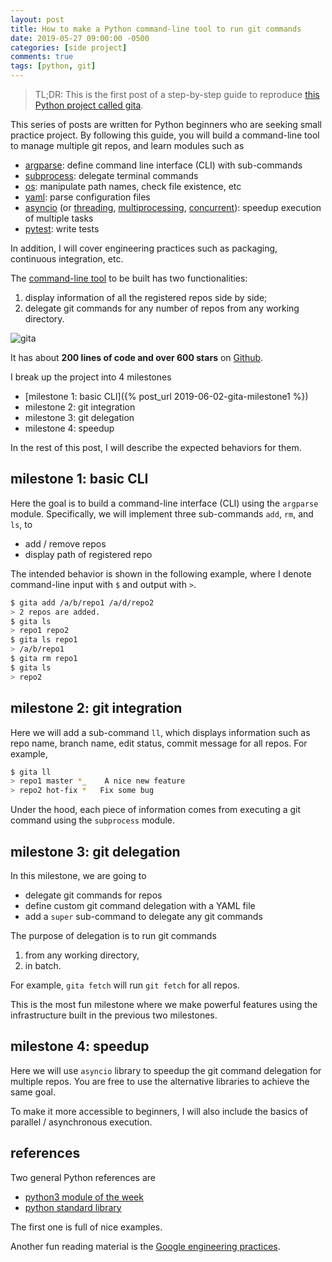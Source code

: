 ```yaml
---
layout: post
title: How to make a Python command-line tool to run git commands
date: 2019-05-27 09:00:00 -0500
categories: [side project]
comments: true
tags: [python, git]
---
```


> TL;DR: This is the first post of a step-by-step guide to reproduce [this Python project called gita][gita].

[gita]: https://github.com/nosarthur/gita

This series of posts are written for Python beginners who are seeking
small practice project.
By following this guide, you will build a command-line tool to manage multiple
git repos, and learn modules such as

- [argparse](https://docs.python.org/3/library/argparse.html):
  define command line interface (CLI) with sub-commands
- [subprocess](https://docs.python.org/3/library/subprocess.html): delegate terminal commands
- [os](https://docs.python.org/3/library/os.html):
  manipulate path names, check file existence, etc
- [yaml](https://github.com/yaml/pyyaml/): parse configuration files
- [asyncio](https://docs.python.org/3/library/asyncio.html)
  (or [threading](https://docs.python.org/3/library/threading.html),
  [multiprocessing](https://docs.python.org/3/library/multiprocessing.html),
  [concurrent](https://docs.python.org/3/library/concurrent.html)):
  speedup execution of multiple tasks
- [pytest](https://docs.pytest.org/en/latest/): write tests

In addition, I will cover engineering practices such as packaging, continuous
integration, etc.

The [command-line tool][gita] to be built has two functionalities:

1. display information of all the registered repos side by side;
1. delegate git commands for any number of repos from any working directory.

![gita](https://github.com/nosarthur/gita/raw/master/doc/screenshot.png)

It has about **200 lines of code and over 600 stars** on [Github][gita].

I break up the project into 4 milestones

- [milestone 1: basic CLI]({% post_url 2019-06-02-gita-milestone1 %})
- milestone 2: git integration
- milestone 3: git delegation
- milestone 4: speedup

In the rest of this post, I will describe the expected behaviors for them.

## milestone 1: basic CLI

Here the goal is to build a command-line interface (CLI) using the `argparse`
module. Specifically, we will implement three sub-commands `add`, `rm`, and `ls`, to

- add / remove repos
- display path of registered repo

The intended behavior is shown in the following example, where
I denote command-line input with `$` and output with `>`.

```bash
$ gita add /a/b/repo1 /a/d/repo2
> 2 repos are added.
$ gita ls
> repo1 repo2
$ gita ls repo1
> /a/b/repo1
$ gita rm repo1
$ gita ls
> repo2
```

## milestone 2: git integration

Here we will add a sub-command `ll`, which displays information
such as repo name, branch name, edit status, commit message for all repos.
For example,

```bash
$ gita ll
> repo1 master *_    A nice new feature
> repo2 hot-fix *   Fix some bug
```

Under the hood, each piece of information comes from executing a git
command using the `subprocess` module.

## milestone 3: git delegation

In this milestone, we are going to

- delegate git commands for repos
- define custom git command delegation with a YAML file
- add a `super` sub-command to delegate any git commands

The purpose of delegation is to run git commands

1. from any working directory,
2. in batch.

For example, `gita fetch` will run `git fetch` for all repos.

This is the most fun milestone where we make powerful features using
the infrastructure built in the previous two milestones.

## milestone 4: speedup

Here we will use `asyncio` library to speedup the git command delegation for
multiple repos.
You are free to use the alternative libraries to achieve the same goal.

To make it more accessible to beginners, I will also include the basics of
parallel / asynchronous execution.

## references

Two general Python references are

- [python3 module of the week](https://pymotw.com/3/)
- [python standard library](https://docs.python.org/3/library/)

The first one is full of nice examples.

Another fun reading material is the
[Google engineering practices](https://arxiv.org/abs/1702.01715).
